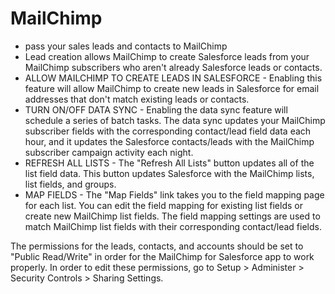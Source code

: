 # MailChimp
* pass your sales leads and contacts to MailChimp
* Lead creation allows MailChimp to create Salesforce leads from your MailChimp subscribers who aren't already Salesforce leads or contacts.
* ALLOW MAILCHIMP TO CREATE LEADS IN SALESFORCE - Enabling this feature will allow MailChimp to create new leads in Salesforce for email addresses that don't match existing leads or contacts.
* TURN ON/OFF DATA SYNC - Enabling the data sync feature will schedule a series of batch tasks. The data sync updates your MailChimp subscriber fields with the corresponding contact/lead field data each hour, and it updates the Salesforce contacts/leads with the MailChimp subscriber campaign activity each night.
* REFRESH ALL LISTS - The "Refresh All Lists" button updates all of the list field data. This button updates Salesforce with the MailChimp lists, list fields, and groups.
* MAP FIELDS - The "Map Fields" link takes you to the field mapping page for each list. You can edit the field mapping for existing list fields or create new MailChimp list fields. The field mapping settings are used to match MailChimp list fields with their corresponding contact/lead fields.

The permissions for the leads, contacts, and accounts should be set to "Public Read/Write" in order for the MailChimp for Salesforce app to work properly. In order to edit these permissions, go to Setup > Administer > Security Controls > Sharing Settings.

